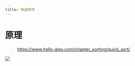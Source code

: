 ```yaml
---
title: 快速排序
---
```


# 原理

> https://www.hello-algo.com/chapter_sorting/quick_sort/

![](https://pic3.zhimg.com/v2-71c0f1c0ceb0e053c423426e7f343602_b.webp)